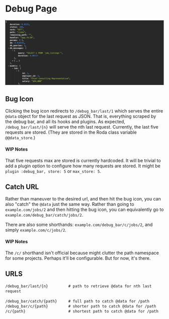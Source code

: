 # Debug Page

![Debug Page](docs/debug_page.png)

## Bug Icon
Clicking the bug icon redirects to `/debug_bar/last/1` which serves the entire `@data` object for the last request as JSON. That is, everything scraped by the debug bar, and all its hooks and plugins. As expected, `/debug_bar/last/{n}` will serve the nth last request. Currently, the last five requests are stored. (They are stored in the Roda class variable `@@data_store`.)

#### WIP Notes
That five requests max are stored is currently hardcoded. It will be trivial to add a plugin option to configure how many requests are stored. It might be `plugin :debug_bar, store: 5` or `max_store: 5`.

## Catch URL
Rather than maneuver to the desired url, and then hit the bug icon, you can also "catch" the `@data` just the same way. Rather than going to `example.com/jobs/2` and then hitting the bug icon, you can equivalently go to `example.com/debug_bar/catch/jobs/2`.

There are also some shorthands: `example.com/debug_bar/c/jobs/2`, and simply `example.com/c/jobs/2`.

#### WIP Notes
The `/c/` shorthand isn't official because  might clutter the path namespace for some projects. Perhaps it'll be configurable. But for now, it's there.

## URLS

    /debug_bar/last/{n}         # path to retrieve @data for nth last request

    /debug_bar/catch/{path}     # full path to catch @data for /path
    /debug_bar/c/{path}         # shorter path to catch @data for /path
    /c/{path}                   # shortest path to catch @data for /path
